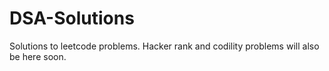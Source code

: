 # DSA-Solutions

Solutions to leetcode problems. Hacker rank and codility problems will also be here soon.